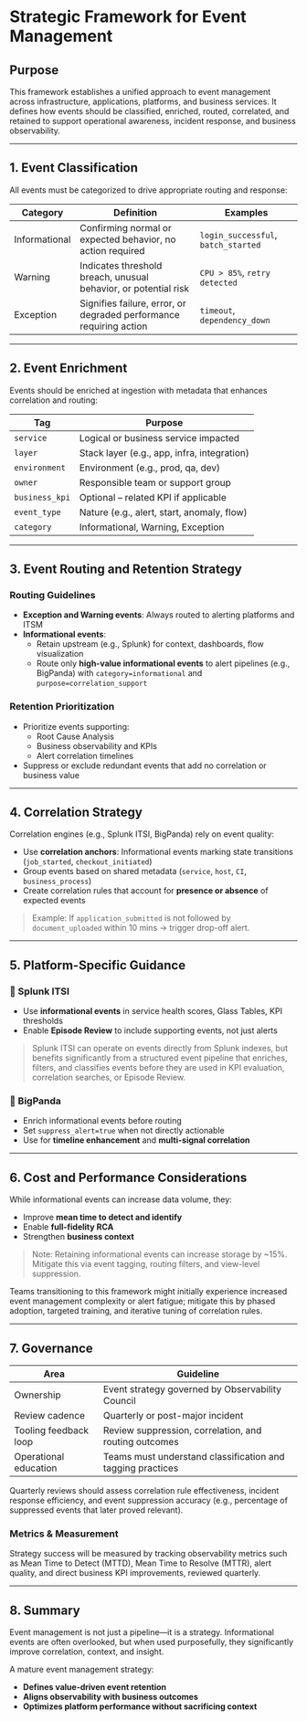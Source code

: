 # Strategic Framework for Event Management

## Purpose

This framework establishes a unified approach to event management across infrastructure, applications, platforms, and business services. It defines how events should be classified, enriched, routed, correlated, and retained to support operational awareness, incident response, and business observability.

---

## 1. Event Classification

All events must be categorized to drive appropriate routing and response:

| **Category**   | **Definition**                                                  | **Examples**                          |
|----------------|------------------------------------------------------------------|----------------------------------------|
| Informational  | Confirming normal or expected behavior, no action required      | `login_successful`, `batch_started`    |
| Warning        | Indicates threshold breach, unusual behavior, or potential risk | `CPU > 85%`, `retry detected`          |
| Exception      | Signifies failure, error, or degraded performance requiring action | `timeout`, `dependency_down`        |

---

## 2. Event Enrichment

Events should be enriched at ingestion with metadata that enhances correlation and routing:

| **Tag**         | **Purpose**                                      |
|------------------|--------------------------------------------------|
| `service`        | Logical or business service impacted             |
| `layer`          | Stack layer (e.g., app, infra, integration)      |
| `environment`    | Environment (e.g., prod, qa, dev)                |
| `owner`          | Responsible team or support group                |
| `business_kpi`   | Optional – related KPI if applicable             |
| `event_type`     | Nature (e.g., alert, start, anomaly, flow)       |
| `category`       | Informational, Warning, Exception                |

---

## 3. Event Routing and Retention Strategy

### Routing Guidelines
- **Exception and Warning events**: Always routed to alerting platforms and ITSM
- **Informational events**:
  - Retain upstream (e.g., Splunk) for context, dashboards, flow visualization
  - Route only **high-value informational events** to alert pipelines (e.g., BigPanda) with `category=informational` and `purpose=correlation_support`

### Retention Prioritization
- Prioritize events supporting:
  - Root Cause Analysis
  - Business observability and KPIs
  - Alert correlation timelines
- Suppress or exclude redundant events that add no correlation or business value

---

## 4. Correlation Strategy

Correlation engines (e.g., Splunk ITSI, BigPanda) rely on event quality:

- Use **correlation anchors**: Informational events marking state transitions (`job_started`, `checkout_initiated`)
- Group events based on shared metadata (`service`, `host`, `CI`, `business_process`)
- Create correlation rules that account for **presence or absence** of expected events

> Example: If `application_submitted` is not followed by `document_uploaded` within 10 mins → trigger drop-off alert.

---

## 5. Platform-Specific Guidance

### 🔷 Splunk ITSI
- Use **informational events** in service health scores, Glass Tables, KPI thresholds
- Enable **Episode Review** to include supporting events, not just alerts

> Splunk ITSI can operate on events directly from Splunk indexes, but benefits significantly from a structured event pipeline that enriches, filters, and classifies events before they are used in KPI evaluation, correlation searches, or Episode Review.

### 🔷 BigPanda
- Enrich informational events before routing
- Set `suppress_alert=true` when not directly actionable
- Use for **timeline enhancement** and **multi-signal correlation**

---

## 6. Cost and Performance Considerations

While informational events can increase data volume, they:
- Improve **mean time to detect and identify**
- Enable **full-fidelity RCA**
- Strengthen **business context**

> Note: Retaining informational events can increase storage by ~15%. Mitigate this via event tagging, routing filters, and view-level suppression.

Teams transitioning to this framework might initially experience increased event management complexity or alert fatigue; mitigate this by phased adoption, targeted training, and iterative tuning of correlation rules.

---

## 7. Governance

| **Area**                | **Guideline**                                             |
|-------------------------|------------------------------------------------------------|
| Ownership               | Event strategy governed by Observability Council           |
| Review cadence          | Quarterly or post-major incident                           |
| Tooling feedback loop   | Review suppression, correlation, and routing outcomes      |
| Operational education   | Teams must understand classification and tagging practices |

Quarterly reviews should assess correlation rule effectiveness, incident response efficiency, and event suppression accuracy (e.g., percentage of suppressed events that later proved relevant).

### Metrics & Measurement

Strategy success will be measured by tracking observability metrics such as Mean Time to Detect (MTTD), Mean Time to Resolve (MTTR), alert quality, and direct business KPI improvements, reviewed quarterly.

---

## 8. Summary

Event management is not just a pipeline—it is a strategy. Informational events are often overlooked, but when used purposefully, they significantly improve correlation, context, and insight.

A mature event management strategy:
- **Defines value-driven event retention**
- **Aligns observability with business outcomes**
- **Optimizes platform performance without sacrificing context**
